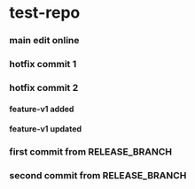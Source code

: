 # test-repo

### main edit online

### hotfix commit 1

### hotfix commit 2

#### feature-v1 added

#### feature-v1 updated

### first commit from RELEASE_BRANCH

### second commit from RELEASE_BRANCH

